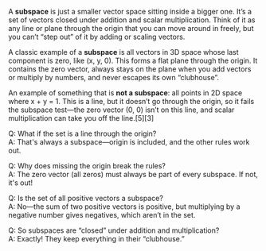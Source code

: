 A **subspace** is just a smaller vector space sitting inside a bigger one. It’s a set of vectors closed under addition and scalar multiplication. Think of it as any line or plane through the origin that you can move around in freely, but you can’t “step out” of it by adding or scaling vectors.

A classic example of a **subspace** is all vectors in 3D space whose last component is zero, like (x, y, 0). This forms a flat plane through the origin. It contains the zero vector, always stays on the plane when you add vectors or multiply by numbers, and never escapes its own “clubhouse”.

An example of something that is **not a subspace**: all points in 2D space where x + y = 1. This is a line, but it doesn’t go through the origin, so it fails the subspace test—the zero vector (0, 0) isn’t on this line, and scalar multiplication can take you off the line.[5][3]

Q: What if the set is a line through the origin?  
A: That's always a subspace—origin is included, and the other rules work out.

Q: Why does missing the origin break the rules?  
A: The zero vector (all zeros) must always be part of every subspace. If not, it's out!

Q: Is the set of all positive vectors a subspace?  
A: No—the sum of two positive vectors is positive, but multiplying by a negative number gives negatives, which aren’t in the set.

Q: So subspaces are “closed” under addition and multiplication?  
A: Exactly! They keep everything in their “clubhouse.”


